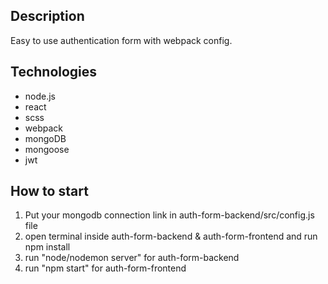 ## Description
Easy to use authentication form with webpack config.

## Technologies
- node.js
- react
- scss
- webpack
- mongoDB
- mongoose
- jwt

## How to start
1. Put your mongodb connection link in auth-form-backend/src/config.js file
2. open terminal inside auth-form-backend & auth-form-frontend and run npm install
3. run "node/nodemon server" for auth-form-backend
4. run "npm start" for auth-form-frontend

